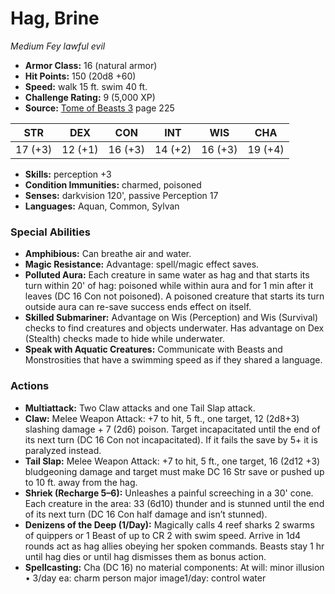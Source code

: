 # Hag, Brine

*Medium* *Fey* *lawful evil*

- **Armor Class:** 16 (natural armor)
- **Hit Points:** 150 (20d8 +60)
- **Speed:** walk 15 ft. swim 40 ft.
- **Challenge Rating:** 9 (5,000 XP)
- **Source:** [Tome of Beasts 3](https://koboldpress.com/kpstore/product/tome-of-beasts-3-for-5th-edition/) page 225

| STR | DEX | CON | INT | WIS | CHA |
| --- | --- | --- | --- | --- | --- |
| 17 (+3) | 12 (+1) | 16 (+3) | 14 (+2) | 16 (+3) | 19 (+4) |

- **Skills:** perception +3
- **Condition Immunities:** charmed, poisoned
- **Senses:** darkvision 120', passive Perception 17
- **Languages:** Aquan, Common, Sylvan

### Special Abilities

- **Amphibious:** Can breathe air and water.
- **Magic Resistance:** Advantage: spell/magic effect saves.
- **Polluted Aura:** Each creature in same water as hag and that starts its turn within 20' of hag: poisoned while within aura and for 1 min after it leaves (DC 16 Con not poisoned). A poisoned creature that starts its turn outside aura can re-save success ends effect on itself.
- **Skilled Submariner:** Advantage on Wis (Perception) and Wis (Survival) checks to find creatures and objects underwater. Has advantage on Dex (Stealth) checks made to hide while underwater.
- **Speak with Aquatic Creatures:** Communicate with Beasts and Monstrosities that have a swimming speed as if they shared a language.

### Actions

- **Multiattack:** Two Claw attacks and one Tail Slap attack.
- **Claw:** Melee Weapon Attack: +7 to hit, 5 ft., one target, 12 (2d8+3) slashing damage + 7 (2d6) poison. Target incapacitated until the end of its next turn (DC 16 Con not incapacitated). If it fails the save by 5+ it is paralyzed instead.
- **Tail Slap:** Melee Weapon Attack: +7 to hit, 5 ft., one target, 16 (2d12 +3) bludgeoning damage and target must make DC 16 Str save or pushed up to 10 ft. away from the hag.
- **Shriek (Recharge 5–6):** Unleashes a painful screeching in a 30' cone. Each creature in the area: 33 (6d10) thunder and is stunned until the end of its next turn (DC 16 Con half damage and isn’t stunned).
- **Denizens of the Deep (1/Day):** Magically calls 4 reef sharks 2 swarms of quippers or 1 Beast of up to CR 2 with swim speed. Arrive in 1d4 rounds act as hag allies obeying her spoken commands. Beasts stay 1 hr until hag dies or until hag dismisses them as bonus action.
- **Spellcasting:** Cha (DC 16) no material components: At will: minor illusion  • 3/day ea: charm person major image1/day: control water


